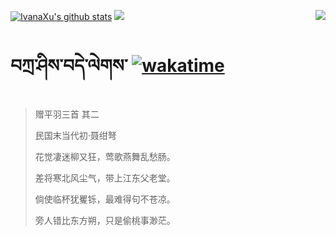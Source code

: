 [![IvanaXu's github stats](https://github-readme-stats.vercel.app/api?username=IvanaXu&show_icons=true&theme=vue-dark)](https://github.com/anuraghazra/github-readme-stats)
<img align="right" src="https://github-readme-stats.vercel.app/api/top-langs/?username=IvanaXu&langs_count=8&theme=graywhite" />
<img src="https://github-readme-stats.vercel.app/api/wakatime?username=IvanaXu&layout=compact&langs_count=8&theme=vue-dark&custom_title=Programming~Times/SinceJul.29.2021" />
# བཀྲ་ཤིས་བདེ་ལེགས་	[![wakatime](https://wakatime.com/badge/user/5043ee4a-e361-4607-9d47-d557f2005d05.svg)](https://wakatime.com/@5043ee4a-e361-4607-9d47-d557f2005d05)
> 赠平羽三首 其二
>
> 民国末当代初·聂绀弩
>
> 花觉凄迷柳又狂，莺歌燕舞乱愁肠。
> 
> 差将寒北风尘气，带上江东父老堂。
> 
> 倘使临杯犹矍铄，最难得句不苍凉。
> 
> 旁人错比东方朔，只是偷桃事渺茫。